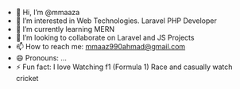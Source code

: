 - 👋 Hi, I’m @mmaaza
- 👀 I’m interested in Web Technologies. Laravel PHP Developer
- 🌱 I’m currently learning MERN
- 💞️ I’m looking to collaborate on Laravel and JS Projects
- 📫 How to reach me: mmaaz990ahmad@gmail.com
- 😄 Pronouns: ...
- ⚡ Fun fact: I love Watching f1 (Formula 1) Race and casually watch cricket
